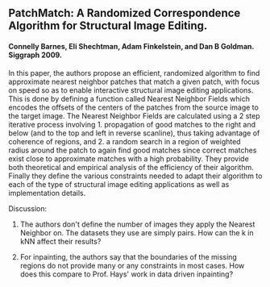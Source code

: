 ## PatchMatch: A Randomized Correspondence Algorithm for Structural Image Editing. 

#### Connelly Barnes, Eli Shechtman, Adam Finkelstein, and Dan B Goldman. Siggraph 2009.

In this paper, the authors propose an efficient, randomized algorithm to find approximate nearest neighbor patches that match a given patch, with focus on speed so as to enable interactive structural image editing applications. This is done by defining a function called Nearest Neighbor Fields which encodes the offsets of the centers of the patches from the source image to the target image. The Nearest Neighbor Fields are calculated using a 2 step iterative process involving 1. propagation of good matches to the right and below (and to the top and left in reverse scanline), thus taking advantage of coherence of regions, and 2. a random search in a region of weighted radius around the patch to again find good matches since correct matches exist close to approximate matches with a high probability. They provide both theoretical and empirical analysis of the efficiency of their algorithm. Finally they define the various constraints needed to adapt their algorithm to each of the type of structural image editing applications as well as implementation details.

Discussion:

1. The authors don't define the number of images they apply the Nearest Neighbor on. The datasets they use are simply pairs. How can the k in kNN affect their results?

2. For inpainting, the authors say that the boundaries of the missing regions do not provide many or any constraints in most cases. How does this compare to Prof. Hays' work in data driven inpainting?
